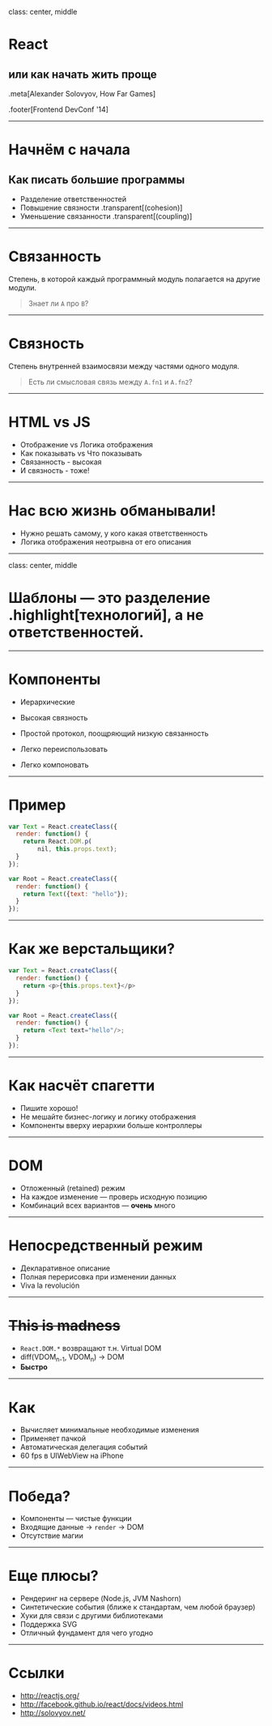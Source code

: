 class: center, middle

# React

## или как начать жить проще

.meta[Alexander Solovyov, How Far Games]

.footer[Frontend DevConf '14]

---

# Начнëм с начала

## Как писать большие программы

- Разделение ответственностей
- Повышение связности .transparent[(cohesion)]
- Уменьшение связанности .transparent[(coupling)]

---

# Связанность

Степень, в которой каждый программный модуль полагается на другие модули.

> Знает ли `A` про `B`?

---

# Связность

Степень внутренней взаимосвязи между частями одного модуля.

> Есть ли смысловая связь между `A.fn1` и `A.fn2`?

---

# HTML vs JS

- Отображение vs Логика отображения
- Как показывать vs Что показывать
- Связанность - высокая
- И связность - тоже!

---

# Нас всю жизнь обманывали!

- Нужно решать самому, у кого какая ответственность
- Логика отображения неотрывна от его описания

---

class: center, middle

# Шаблоны — это разделение .highlight[технологий], а не ответственностей.

---

# Компоненты

- Иерархические
- Высокая связность
- Простой протокол, поощряющий низкую связанность


- Легко переиспользовать
- Легко компоновать

---

# Пример

```javascript
var Text = React.createClass({
  render: function() {
    return React.DOM.p(
        nil, this.props.text);
  }
});

var Root = React.createClass({
  render: function() {
    return Text({text: "hello"});
  }
});
```

---

# Как же верстальщики?


```javascript
var Text = React.createClass({
  render: function() {
    return <p>{this.props.text}</p>
  }
});

var Root = React.createClass({
  render: function() {
    return <Text text="hello"/>;
  }
});
```

---

# Как насчëт спагетти

- Пишите хорошо!
- Не мешайте бизнес-логику и логику отображения
- Компоненты вверху иерархии больше контроллеры

---

# DOM

- Отложенный (retained) режим
- На каждое изменение — проверь исходную позицию
- Комбинаций всех вариантов — **очень** много

---

# Непосредственный режим

- Декларативное описание
- Полная перерисовка при изменении данных
- Viva la revolución

---

# <s>This is madness</s>

- `React.DOM.*` возвращают т.н. Virtual DOM
- diff(VDOM<sub>n-1</sub>, VDOM<sub>n</sub>) -> DOM
- **Быстро**

---

# Как

- Вычисляет минимальные необходимые изменения
- Применяет пачкой
- Автоматическая делегация событий
- 60 fps в UIWebView на iPhone

---

# Победа?

- Компоненты — чистые функции
- Входящие данные → `render` → DOM
- Отсутствие магии

---

# Еще плюсы?

- Рендеринг на сервере (Node.js, JVM Nashorn)
- Синтетические события (ближе к стандартам, чем любой браузер)
- Хуки для связи с другими библиотеками
- Поддержка SVG
- Отличный фундамент для чего угодно

---

# Ссылки

- http://reactjs.org/
- http://facebook.github.io/react/docs/videos.html
- http://solovyov.net/
